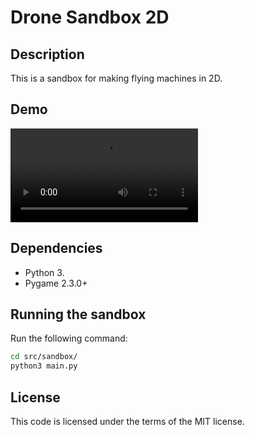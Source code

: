 # Drone Sandbox 2D

## Description
This is a sandbox for making flying machines in 2D.

## Demo

![demo](https://raw.githubusercontent.com/MarkelZ/drone_sandbox_2D/main/demo.mp4)

## Dependencies
- Python 3.
- Pygame 2.3.0+

## Running the sandbox
Run the following command:
```sh
cd src/sandbox/
python3 main.py
```

## License
This code is licensed under the terms of the MIT license.
